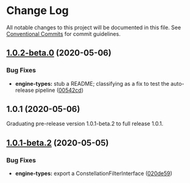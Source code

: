 # Change Log

All notable changes to this project will be documented in this file.
See [Conventional Commits](https://conventionalcommits.org) for commit guidelines.

## [1.0.2-beta.0](https://github.com/pkgw/wwt-webgl-engine/compare/@pkgw/engine-types@1.0.1...@pkgw/engine-types@1.0.2-beta.0) (2020-05-06)


### Bug Fixes

* **engine-types:** stub a README; classifying as a fix to test the auto-release pipeline ([00542cd](https://github.com/pkgw/wwt-webgl-engine/commit/00542cdf00a97c9bd78dc9ef934aea4d3365216e))






## 1.0.1 (2020-05-06)

Graduating pre-release version 1.0.1-beta.2 to full release 1.0.1.

## [1.0.1-beta.2](https://github.com/pkgw/wwt-webgl-engine/compare/@pkgw/engine-types@1.0.1-beta.1...@pkgw/engine-types@1.0.1-beta.2) (2020-05-05)


### Bug Fixes

* **engine-types:** export a ConstellationFilterInterface ([020de59](https://github.com/pkgw/wwt-webgl-engine/commit/020de599379d176e11f9e7132d1c00ede70bfea0))
